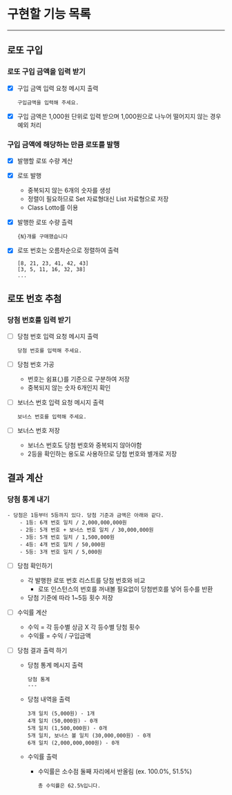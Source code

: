 # 구현할 기능 목록

----------
## 로또 구입

### 로또 구입 금액을 입력 받기

-[x] 구입 금액 입력 요청 메시지 출력

      구입금액을 입력해 주세요.

-[x] 구입 금액은 1,000원 단위로 입력 받으며 1,000원으로 나누어 떨어지지 않는 경우 예외 처리


### 구입 금액에 해당하는 만큼 로또를 발행

-[x] 발행할 로또 수량 계산
-[x] 로또 발행
    - 중복되지 않는 6개의 숫자를 생성
    - 정렬이 필요하므로 Set 자료형대신 List 자료형으로 저장
    - Class Lotto를 이용
-[x] 발행한 로또 수량 츨력 

      {N}개를 구매했습니다

-[x] 로또 번호는 오름차순으로 정렬하여 출력

      [8, 21, 23, 41, 42, 43] 
      [3, 5, 11, 16, 32, 38] 
      ...


## 로또 번호 추첨

### 당첨 번호를 입력 받기 
    
-[ ] 당첨 번호 입력 요청 메시지 출력

      당첨 번호를 입력해 주세요.

-[ ] 당첨 번호 가공
    - 번호는 쉼표(,)를 기준으로 구분하여 저장
    - 중복되지 않는 숫자 6개인지 확인
-[ ] 보너스 번호 입력 요청 메시지 출력

      보너스 번호를 입력해 주세요.

-[ ] 보너스 번호 저장
    - 보너스 번호도 당첨 번호와 중복되지 않아야함
    - 2등을 확인하는 용도로 사용하므로 당첨 번호와 별개로 저장


## 결과 계산

### 당첨 통계 내기

```
- 당첨은 1등부터 5등까지 있다. 당첨 기준과 금액은 아래와 같다.
    - 1등: 6개 번호 일치 / 2,000,000,000원
    - 2등: 5개 번호 + 보너스 번호 일치 / 30,000,000원
    - 3등: 5개 번호 일치 / 1,500,000원
    - 4등: 4개 번호 일치 / 50,000원
    - 5등: 3개 번호 일치 / 5,000원
```
-[ ] 당첨 확인하기
    - 각 발행한 로또 번호 리스트를 당첨 번호와 비교
        - 로또 인스턴스의 번호를 꺼내볼 필요없이 당첨번호를 넣어 등수를 반환
    - 당첨 기준에 따라 1~5등 횟수 저장

-[ ] 수익률 계산 
    - 수익 = 각 등수별 상금 X 각 등수별 당첨 횟수
    - 수익률 = 수익 / 구입금액

-[ ] 당첨 결과 출력 하기
    - 당첨 통계 메시지 출력

          당첨 통계
          ---

    - 당첨 내역을 출력

          3개 일치 (5,000원) - 1개
          4개 일치 (50,000원) - 0개
          5개 일치 (1,500,000원) - 0개
          5개 일치, 보너스 볼 일치 (30,000,000원) - 0개
          6개 일치 (2,000,000,000원) - 0개

    - 수익률 출력
        - 수익률은 소수점 둘째 자리에서 반올림 (ex. 100.0%, 51.5%)
  
              총 수익률은 62.5%입니다.

